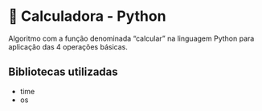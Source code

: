 # :snake: Calculadora - Python
Algoritmo com a função denominada “calcular” na linguagem Python para aplicação das 4 operações básicas.

## Bibliotecas utilizadas

- time
- os